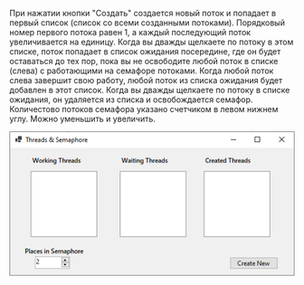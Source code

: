 При нажатии кнопки "Создать" создается новый поток и попадает в первый список (список со всеми
созданными потоками). Порядковый номер первого потока равен 1, а каждый последующий поток увеличивается на единицу. Когда вы дважды щелкаете по потоку в этом списке, поток попадает в список ожидания посередине, где он будет оставаться до тех пор, пока вы не освободите любой поток в списке (слева) с работающими на семафоре потоками. Когда любой поток слева завершит свою работу, любой поток из списка ожидания будет добавлен в этот список. Когда вы дважды щелкаете по потоку в списке ожидания, он удаляется из списка и освобождается семафор. Количестово потоков семафора указано счетчиком в левом нижнем углу. Можно уменьшить и увеличить.

![Screenshot](screenshot.PNG)
